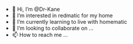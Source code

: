 - 👋 Hi, I’m @Dr-Kane
- 👀 I’m interested in redmatic for my home
- 🌱 I’m currently learning to live with homematic
- 💞️ I’m looking to collaborate on ...
- 📫 How to reach me ...

<!---
Dr-Kane/Dr-Kane is a ✨ special ✨ repository because its `README.md` (this file) appears on your GitHub profile.
You can click the Preview link to take a look at your changes.
--->
